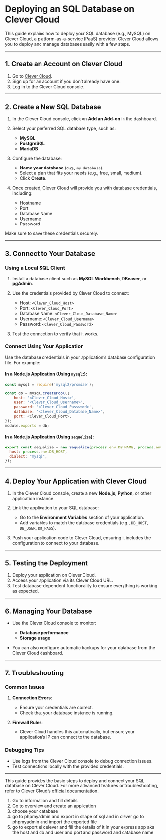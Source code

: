 # Deploying an SQL Database on Clever Cloud

This guide explains how to deploy your SQL database (e.g., MySQL) on Clever Cloud, a platform-as-a-service (PaaS) provider. Clever Cloud allows you to deploy and manage databases easily with a few steps.

---

## **1. Create an Account on Clever Cloud**

1. Go to [Clever Cloud](https://www.clever-cloud.com/).
2. Sign up for an account if you don’t already have one.
3. Log in to the Clever Cloud console.

---

## **2. Create a New SQL Database**

1. In the Clever Cloud console, click on **Add an Add-on** in the dashboard.
2. Select your preferred SQL database type, such as:

   - **MySQL**
   - **PostgreSQL**
   - **MariaDB**

3. Configure the database:

   - **Name your database** (e.g., `my_database`).
   - Select a plan that fits your needs (e.g., free, small, medium).
   - Click **Create**.

4. Once created, Clever Cloud will provide you with database credentials, including:
   - Hostname
   - Port
   - Database Name
   - Username
   - Password

Make sure to save these credentials securely.

---

## **3. Connect to Your Database**

### Using a Local SQL Client

1. Install a database client such as **MySQL Workbench**, **DBeaver**, or **pgAdmin**.
2. Use the credentials provided by Clever Cloud to connect:

   - Host: `<Clever_Cloud_Host>`
   - Port: `<Clever_Cloud_Port>`
   - Database Name: `<Clever_Cloud_Database_Name>`
   - Username: `<Clever_Cloud_Username>`
   - Password: `<Clever_Cloud_Password>`

3. Test the connection to verify that it works.

### Connect Using Your Application

Use the database credentials in your application’s database configuration file. For example:

#### In a Node.js Application (Using `mysql2`):

```javascript
const mysql = require('mysql2/promise');

const db = mysql.createPool({
    host: '<Clever_Cloud_Host>',
    user: '<Clever_Cloud_Username>',
    password: '<Clever_Cloud_Password>',
    database: '<Clever_Cloud_Database_Name>',
    port: <Clever_Cloud_Port>,
});
module.exports = db;
```
#### In a Node.js Application (Using `sequelize`):
```javascript
export const sequelize = new Sequelize(process.env.DB_NAME, process.env.DB_USER, process.env.DB_PASSWORD, {
  host: process.env.DB_HOST,
  dialect: "mysql",
});
```

---

## **4. Deploy Your Application with Clever Cloud**

1. In the Clever Cloud console, create a new **Node.js**, **Python**, or other application instance.
2. Link the application to your SQL database:

   - Go to the **Environment Variables** section of your application.
   - Add variables to match the database credentials (e.g., `DB_HOST`, `DB_USER`, `DB_PASS`).

3. Push your application code to Clever Cloud, ensuring it includes the configuration to connect to your database.

---

## **5. Testing the Deployment**

1. Deploy your application on Clever Cloud.
2. Access your application via its Clever Cloud URL.
3. Test database-dependent functionality to ensure everything is working as expected.

---

## **6. Managing Your Database**

- Use the Clever Cloud console to monitor:

  - **Database performance**
  - **Storage usage**

- You can also configure automatic backups for your database from the Clever Cloud dashboard.

---

## **7. Troubleshooting**

### Common Issues

1. **Connection Errors**:

   - Ensure your credentials are correct.
   - Check that your database instance is running.

2. **Firewall Rules**:
   - Clever Cloud handles this automatically, but ensure your application’s IP can connect to the database.

### Debugging Tips

- Use logs from the Clever Cloud console to debug connection issues.
- Test connections locally with the provided credentials.

---

This guide provides the basic steps to deploy and connect your SQL database on Clever Cloud. For more advanced features or troubleshooting, refer to Clever Cloud’s [official documentation](https://www.clever-cloud.com/doc/).

1. Go to information and fill details
2. Go to overview and create an application
3. choose your database
4. go to phpmyadmin and export in shape of sql and in clever go to phpmyadmin and import the exported file
5. go to export el celever and fill the details of it in your express app aka the host and db and user and port and password and database name
